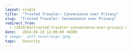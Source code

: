 ```yaml
---
layout: single
title:  "Trusted Traveler: Convenience over Privacy"
slug:  "Trusted Traveler: Convenience over Privacy"
redirect_from:
  - /2014/04/trusted-traveler-convenience-over-privacy-/
date:   2014-04-10 12:00:00 +0300
# image:  self-soverreign.jpeg
tags:   Security
---
```

